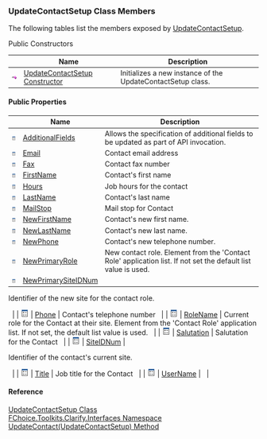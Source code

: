 ﻿### UpdateContactSetup Class Members

The following tables list the members exposed by [UpdateContactSetup](FChoice.Toolkits.Clarify~FChoice.Toolkits.Clarify.Interfaces.UpdateContactSetup.md).

Public Constructors

|   | Name | Description |
| --- | --- | --- |
| ![Public Constructor](dotnetimages/publicConstructor.png) | [UpdateContactSetup Constructor](FChoice.Toolkits.Clarify~FChoice.Toolkits.Clarify.Interfaces.UpdateContactSetup~_ctor.md) | Initializes a new instance of the UpdateContactSetup class.   |



#### Public Properties

|   | Name | Description |
| --- | --- | --- |
| ![Public Property](dotnetimages/publicProperty.png) | [AdditionalFields](FChoice.Toolkits.Clarify~FChoice.Toolkits.Clarify.Interfaces.UpdateContactSetup~AdditionalFields.md) | Allows the specification of additional fields to be updated as part of API invocation.   |
| ![Public Property](dotnetimages/publicProperty.png) | [Email](FChoice.Toolkits.Clarify~FChoice.Toolkits.Clarify.Interfaces.UpdateContactSetup~Email.md) | Contact email address   |
| ![Public Property](dotnetimages/publicProperty.png) | [Fax](FChoice.Toolkits.Clarify~FChoice.Toolkits.Clarify.Interfaces.UpdateContactSetup~Fax.md) | Contact fax number   |
| ![Public Property](dotnetimages/publicProperty.png) | [FirstName](FChoice.Toolkits.Clarify~FChoice.Toolkits.Clarify.Interfaces.UpdateContactSetup~FirstName.md) | Contact's first name   |
| ![Public Property](dotnetimages/publicProperty.png) | [Hours](FChoice.Toolkits.Clarify~FChoice.Toolkits.Clarify.Interfaces.UpdateContactSetup~Hours.md) | Job hours for the contact   |
| ![Public Property](dotnetimages/publicProperty.png) | [LastName](FChoice.Toolkits.Clarify~FChoice.Toolkits.Clarify.Interfaces.UpdateContactSetup~LastName.md) | Contact's last name   |
| ![Public Property](dotnetimages/publicProperty.png) | [MailStop](FChoice.Toolkits.Clarify~FChoice.Toolkits.Clarify.Interfaces.UpdateContactSetup~MailStop.md) | Mail stop for Contact   |
| ![Public Property](dotnetimages/publicProperty.png) | [NewFirstName](FChoice.Toolkits.Clarify~FChoice.Toolkits.Clarify.Interfaces.UpdateContactSetup~NewFirstName.md) | Contact's new first name.   |
| ![Public Property](dotnetimages/publicProperty.png) | [NewLastName](FChoice.Toolkits.Clarify~FChoice.Toolkits.Clarify.Interfaces.UpdateContactSetup~NewLastName.md) | Contact's new last name.   |
| ![Public Property](dotnetimages/publicProperty.png) | [NewPhone](FChoice.Toolkits.Clarify~FChoice.Toolkits.Clarify.Interfaces.UpdateContactSetup~NewPhone.md) | Contact's new telephone number.   |
| ![Public Property](dotnetimages/publicProperty.png) | [NewPrimaryRole](FChoice.Toolkits.Clarify~FChoice.Toolkits.Clarify.Interfaces.UpdateContactSetup~NewPrimaryRole.md) | New contact role. Element from the 'Contact Role' application list. If not set the default list value is used.   |
| ![Public Property](dotnetimages/publicProperty.png) | [NewPrimarySiteIDNum](FChoice.Toolkits.Clarify~FChoice.Toolkits.Clarify.Interfaces.UpdateContactSetup~NewPrimarySiteIDNum.md) | 
Identifier of the new site for the contact role.

  |
| ![Public Property](dotnetimages/publicProperty.png) | [Phone](FChoice.Toolkits.Clarify~FChoice.Toolkits.Clarify.Interfaces.UpdateContactSetup~Phone.md) | Contact's telephone number   |
| ![Public Property](dotnetimages/publicProperty.png) | [RoleName](FChoice.Toolkits.Clarify~FChoice.Toolkits.Clarify.Interfaces.UpdateContactSetup~RoleName.md) | Current role for the Contact at their site. Element from the 'Contact Role' application list. If not set, the default list value is used.   |
| ![Public Property](dotnetimages/publicProperty.png) | [Salutation](FChoice.Toolkits.Clarify~FChoice.Toolkits.Clarify.Interfaces.UpdateContactSetup~Salutation.md) | Salutation for the Contact   |
| ![Public Property](dotnetimages/publicProperty.png) | [SiteIDNum](FChoice.Toolkits.Clarify~FChoice.Toolkits.Clarify.Interfaces.UpdateContactSetup~SiteIDNum.md) | 

Identifier of the contact's current site.

  |
| ![Public Property](dotnetimages/publicProperty.png) | [Title](FChoice.Toolkits.Clarify~FChoice.Toolkits.Clarify.Interfaces.UpdateContactSetup~Title.md) | Job title for the Contact   |
| ![Public Property](dotnetimages/publicProperty.png) | [UserName](FChoice.Toolkits.Clarify~FChoice.Toolkits.Clarify.Interfaces.UpdateContactSetup~UserName.md) |   |





#### Reference

[UpdateContactSetup Class](FChoice.Toolkits.Clarify~FChoice.Toolkits.Clarify.Interfaces.UpdateContactSetup.md)  
[FChoice.Toolkits.Clarify.Interfaces Namespace](FChoice.Toolkits.Clarify~FChoice.Toolkits.Clarify.Interfaces_namespace.md)  
[UpdateContact(UpdateContactSetup) Method](FChoice.Toolkits.Clarify~FChoice.Toolkits.Clarify.Interfaces.InterfacesToolkit~UpdateContact(UpdateContactSetup).md)